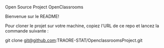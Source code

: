 Open Source Project OpenClassrooms

Bienvenue sur le README!

Pour cloner le projet sur votre machine, copiez l'URL de ce repo et lancez la commande suivante :

git clone git@github.com:TRAORE-STAT/OpenclassroomsProject.git
